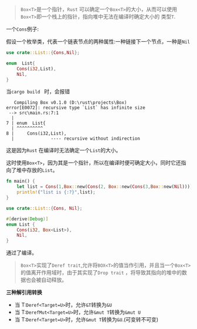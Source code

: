 > `Box<T>`是一个指针，`Rust` 可以确定一个`Box<T>`的大小，从而可以使用`Box<T>`即一个栈上的指针，指向堆中无法在编译时确定大小的 类型`T`.

一个`Cons`例子:

假设一个枚举类，代表一个链表节点的两种属性:一种链接下一个节点，一种是`Nil`

```rust
use crate::List::{Cons,Nil};

enum  List{
    Cons(i32,List),
    Nil,    
}
```

当`cargo build ` 时，会报错

```shell
   Compiling Box v0.1.0 (D:\rust\projects\Box)
error[E0072]: recursive type `List` has infinite size
 --> src\main.rs:7:1
  |
7 | enum  List{
  | ^^^^^^^^^^
8 |     Cons(i32,List),
  |              ---- recursive without indirection
```

这是因为`Rust` 在编译时无法确定一个`List`的大小。

这时使用`Box<T>`，因为其是一个指针，所以在编译时便可确定大小，同时它还指向了堆中存放的`List`。

```rust
fn main() {
    let list = Cons(1,Box::new(Cons(2, Box::new(Cons(3,Box::new(Nil))))));
    println!("list is {:?}",list);
}

use crate::List::{Cons, Nil};

#[derive(Debug)]
enum List {
    Cons(i32, Box<List>),
    Nil,
}

```

通过了编译。

> `Box<T>`实现了`Deref trait`,允许将`BOX<T>`的值当作引用，并且当一个`Box<T>`的值离开作用域时，由于其实现了`Drop trait` ，将导致其指向的堆中的数据也会被自动释放。



**三种解引用转换**

- 当 T:`Deref<Target=U>`时，允许`&T`转换为`&U`
- 当 T:`DerefMut<Target=U>`时，允许`&mut T`转换为`&mut U`
- 当 T:`Deref<Target=U>`时，允许`&mut T`转换为`&U`.(可变转不可变)